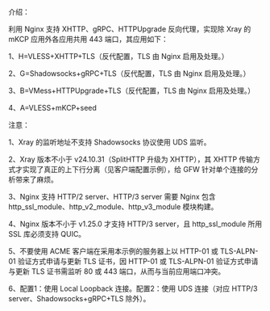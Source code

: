 介绍：

利用 Nginx 支持 XHTTP、gRPC、HTTPUpgrade 反向代理，实现除 Xray 的 mKCP 应用外各应用共用 443 端口，其应用如下：

1、H=VLESS+XHTTP+TLS（反代配置，TLS 由 Nginx 启用及处理。）

2、G=Shadowsocks+gRPC+TLS（反代配置，TLS 由 Nginx 启用及处理。）

3、B=VMess+HTTPUpgrade+TLS（反代配置，TLS 由 Nginx 启用及处理。）

4、A=VLESS+mKCP+seed

注意：

1、Xray 的监听地址不支持 Shadowsocks 协议使用 UDS 监听。

2、Xray 版本不小于 v24.10.31（SplitHTTP 升级为 XHTTP），其 XHTTP 传输方式才实现了真正的上下行分离（见客户端配置示例），给 GFW 针对单个连接的分析带来了麻烦。

3、Nginx 支持 HTTP/2 server、HTTP/3 server 需要 Nginx 包含 http_ssl_module、http_v2_module、http_v3_module 模块构建。

4、Nginx 版本不小于 v1.25.0 才支持 HTTP/3 server，且 http_ssl_module 所用 SSL 库必须支持 QUIC。

5、不要使用 ACME 客户端在采用本示例的服务器上以 HTTP-01 或 TLS-ALPN-01 验证方式申请与更新 TLS 证书，因 HTTP-01 或 TLS-ALPN-01 验证方式申请与更新 TLS 证书需监听 80 或 443 端口，从而与当前应用端口冲突。

6、配置1：使用 Local Loopback 连接。配置2：使用 UDS 连接（对应 HTTP/3 server、Shadowsocks+gRPC+TLS 除外）。
